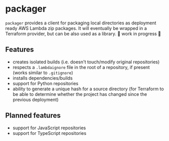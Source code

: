 # packager

`packager` provides a client for packaging local directories as deployment ready AWS Lambda zip packages. It will eventually be wrapped in a Terraform provider, but can be also used as a library.
🚧 work in progress 🚧

## Features

- creates isolated builds (i.e. doesn't touch/modify original repositories)
- respects a `.lambdaignore` file in the root of a repository, if present (works similar to `.gitignore`)
- installs dependencies/builds
- support for Python repositories
- ability to generate a unique hash for a source directory (for Terraform to be able to determine whether the project has changed since the previous deployment)

## Planned features

- support for JavaScript repositories
- support for TypeScript repositories
